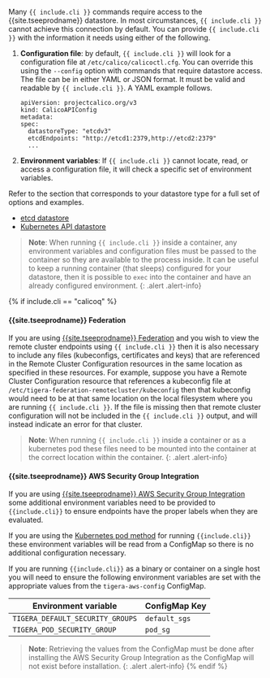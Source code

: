 Many `{{ include.cli }}` commands require access to the {{site.tseeprodname}} datastore. In most
circumstances, `{{ include.cli }}` cannot achieve this connection by default. You can provide
`{{ include.cli }}` with the information it needs using either of the following.

1. **Configuration file**: by default, `{{ include.cli }}` will look for a configuration file
at `/etc/calico/calicoctl.cfg`. You can override this using the `--config` option with 
commands that require datastore access. The file can be in either YAML or JSON format. 
It must be valid and readable by `{{ include.cli }}`. A YAML example follows.

   ```
   apiVersion: projectcalico.org/v3
   kind: CalicoAPIConfig
   metadata:
   spec:
     datastoreType: "etcdv3"
     etcdEndpoints: "http://etcd1:2379,http://etcd2:2379"
     ...
   ```

1. **Environment variables**: If `{{ include.cli }}` cannot locate, read, or access a configuration
file, it will check a specific set of environment variables.

Refer to the section that corresponds to your datastore type for a full set of options 
and examples.

- [etcd datastore](/{{page.version}}/usage/{{include.cli}}/configure/etcd)
- [Kubernetes API datastore](/{{page.version}}/usage/{{include.cli}}/configure/kdd)

> **Note**: When running `{{ include.cli }}` inside a container, any environment variables and 
> configuration files must be passed to the container so they are available to 
> the process inside. It can be useful to keep a running container (that sleeps) configured 
> for your datastore, then it is possible to `exec` into the container and have an 
> already configured environment.
{: .alert .alert-info}

{% if include.cli == "calicoq" %}
#### {{site.tseeprodname}} Federation

If you are using [{{site.tseeprodname}} Federation](/{{page.version}}/usage/federation/index) and you wish to view the
remote cluster endpoints using `{{ include.cli }}` then it is also necessary to include any files (kubeconfigs, 
certificates and keys) that are referenced in the Remote Cluster Configuration resources in the same location as
specified in these resources. For example, suppose you have a Remote Cluster Configuration resource that references a 
kubeconfig file at `/etc/tigera-federation-remotecluster/kubeconfig` then that kubeconfig would need to be at
that same location on the local filesystem where you are running `{{ include.cli }}`. If the file is missing then that
remote cluster configuration will not be included in the `{{ include.cli }}` output, and will instead indicate
an error for that cluster.

> **Note**: When running `{{ include.cli }}` inside a container or as a kubernetes pod these files need to be mounted 
> into the container at the correct location within the container.
{: .alert .alert-info}

#### {{site.tseeprodname}} AWS Security Group Integration

If you are using
[{{site.tseeprodname}} AWS Security Group Integration](/{{page.version}}/getting-started/kubernetes/installation/aws-sg-integration)
some additional environment variables need to be provided to `{{include.cli}}`
to ensure endpoints have the proper labels when they are evaluated.

If you are using the
[Kubernetes pod method](/{{page.version}}/usage/calicoq/#installing-calicoq-as-a-kubernetes-pod)
for running `{{include.cli}}` these environment variables will be read from a
ConfigMap so there is no additional configuration necessary.

If you are running `{{include.cli}}` as a binary or container on a single host
you will need to ensure the following environment variables are set with the
appropriate values from the `tigera-aws-config` ConfigMap.

| Environment variable              | ConfigMap Key |
| --------------------------------- | ------------- |
| `TIGERA_DEFAULT_SECURITY_GROUPS`  | `default_sgs` |
| `TIGERA_POD_SECURITY_GROUP`       | `pod_sg`      |

> **Note**: Retrieving the values from the ConfigMap must be done after installing
> the AWS Security Group Integration as the ConfigMap will not exist before installation.
{: .alert .alert-info}
{% endif %}

